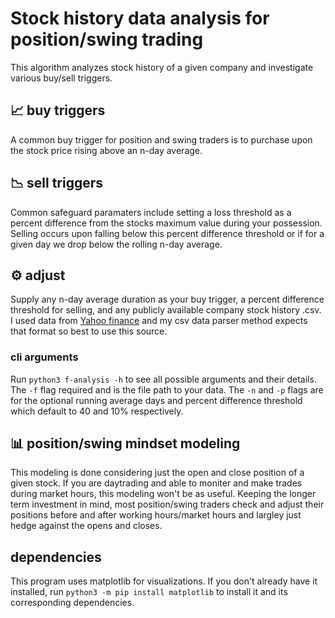 # Stock history data analysis for position/swing trading
This algorithm analyzes stock history of a given company and investigate various buy/sell triggers.

## 📈 buy triggers
A common buy trigger for position and swing traders is to purchase upon the stock price rising above an n-day average.

## 📉 sell triggers
Common safeguard paramaters include setting a loss threshold as a percent difference from the stocks maximum value during your possession. Selling occurs upon falling below this percent difference threshold or if for a given day we drop below the rolling n-day average.

## ⚙️ adjust 
Supply any n-day average duration as your buy trigger, a percent difference threshold for selling, and any publicly available company stock history .csv. I used data from [Yahoo finance](https://finance.yahoo.com/lookup/) and my csv data parser method expects that format so best to use this source.

### cli arguments
Run ```python3 f-analysis -h``` to see all possible arguments and their details. The ```-f``` flag required and is the file path to your data. The ```-n``` and ```-p``` flags are for the optional running average days and percent difference threshold which default to 40 and 10% respectively. 


## 📊 position/swing mindset modeling
This modeling is done considering just the open and close position of a given stock. If you are daytrading and able to moniter and make trades during market hours, this modeling won't be as useful. Keeping the longer term investment in mind, most position/swing traders check and adjust their positions before and after working hours/market hours and largley just hedge against the opens and closes.

## dependencies
This program uses matplotlib for visualizations. If you don't already have it installed, run
```python3 -m pip install matplotlib```
to install it and its corresponding dependencies.

